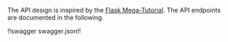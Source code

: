 The API design is inspired by the [Flask Mega-Tutorial](https://blog.miguelgrinberg.com/post/the-flask-mega-tutorial-part-xxiii-application-programming-interfaces-apis).
The API endpoints are documented in the following.

!!swagger swagger.json!!